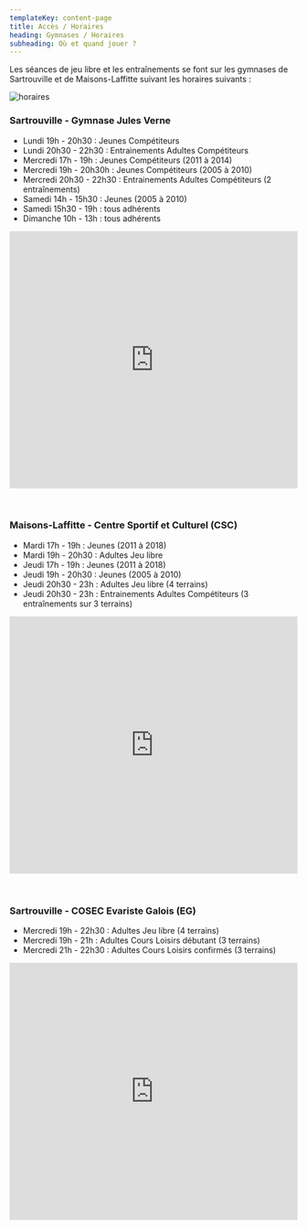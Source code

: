 ```yaml
---
templateKey: content-page
title: Accès / Horaires
heading: Gymnases / Horaires
subheading: Où et quand jouer ?
---
```

Les séances de jeu libre et les entraînements se font sur les gymnases de Sartrouville et de Maisons-Laffitte suivant les horaires suivants :

![horaires](/assets/horaires_bml.jpeg)

### Sartrouville - Gymnase Jules Verne

* Lundi 19h - 20h30 : Jeunes Compétiteurs
* Lundi 20h30 - 22h30 : Entrainements Adultes Compétiteurs
* Mercredi 17h - 19h : Jeunes Compétiteurs (2011 à 2014)
* Mercredi 19h - 20h30h : Jeunes Compétiteurs (2005 à 2010)
* Mercredi 20h30 - 22h30 : Entrainements Adultes Compétiteurs (2 entraînements)
* Samedi 14h - 15h30 : Jeunes (2005 à 2010)
* Samedi 15h30 - 19h : tous adhérents
* Dimanche 10h - 13h : tous adhérents

<iframe src="https://www.google.com/maps/embed?pb=!1m14!1m8!1m3!1d4489.449567291847!2d2.1578284951943045!3d48.94293805091653!3m2!1i1024!2i768!4f13.1!3m3!1m2!1s0x47e6617cdf8eb969%3A0x5b2ca9c5e1c7b095!2sGymnase%20Jules%20Verne!5e0!3m2!1sen!2sus!4v1656368388992!5m2!1sfr!2sfr" width="100%" height="450" style="border:0;margin-bottom:2rem;" allowfullscreen="" loading="lazy" referrerpolicy="no-referrer-when-downgrade"></iframe>

### Maisons-Laffitte - Centre Sportif et Culturel (CSC)

* Mardi 17h - 19h : Jeunes (2011 à 2018)
* Mardi 19h - 20h30 : Adultes Jeu libre
* Jeudi 17h - 19h : Jeunes (2011 à 2018)
* Jeudi 19h - 20h30 : Jeunes (2005 à 2010)
* Jeudi 20h30 - 23h : Adultes Jeu libre (4 terrains)
* Jeudi 20h30 - 23h : Entrainements Adultes Compétiteurs (3 entraînements sur 3 terrains)

<iframe src="https://www.google.com/maps/embed?pb=!1m14!1m8!1m3!1d8463.3859598707!2d2.142463744193864!3d48.95342727625679!3m2!1i1024!2i768!4f13.1!3m3!1m2!1s0x47e661910f6966b3%3A0xa5f2e3cd7d822091!2sCentre%20Sportif%20et%20Culturel%20de%20Maisons-Laffitte!5e0!3m2!1sen!2sus!4v1656368244040!5m2!1sfr!2sfr" width="100%" height="450" style="border:0;margin-bottom:2rem;" allowfullscreen="" loading="lazy" referrerpolicy="no-referrer-when-downgrade"></iframe>

### Sartrouville - COSEC Evariste Galois (EG)

* Mercredi 19h - 22h30 : Adultes Jeu libre (4 terrains)
* Mercredi 19h - 21h : Adultes Cours Loisirs débutant (3 terrains)
* Mercredi 21h - 22h30 : Adultes Cours Loisirs confirmés (3 terrains)

<iframe src="https://www.google.com/maps/embed?pb=!1m14!1m8!1m3!1d8428.797984111126!2d2.157637975196161!3d48.92737962769069!3m2!1i1024!2i768!4f13.1!3m3!1m2!1s0x0%3A0x3f808666ee645af3!2sCOSEC%20Evariste%20Galois!5e0!3m2!1sfr!2sfr!4v1658341663874!5m2!1sfr!2sfr" width="100%" height="450" style="border:0;margin-bottom:2rem;" allowfullscreen="" loading="lazy" referrerpolicy="no-referrer-when-downgrade"></iframe>